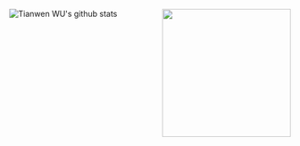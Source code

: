 ![Tianwen WU's github stats](https://github-readme-stats.vercel.app/api?username=TNTWEN&bg_color=30,e96443,904e95&title_color=fff&text_color=fff)
<img align='right' src="https://media.giphy.com/media/c1vzm6D1NPzm8/giphy.gif" width="230">
